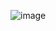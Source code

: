![image](https://github.com/LuvU3OOO/sheepAi/assets/130266478/f12fce22-74c0-496c-9125-cb4d09f7e4ac)
